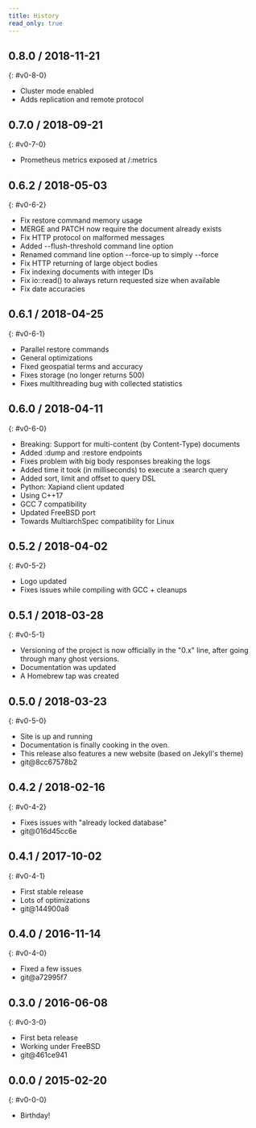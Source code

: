```yaml
---
title: History
read_only: true
---
```



## 0.8.0 / 2018-11-21
{: #v0-8-0}

- Cluster mode enabled
- Adds replication and remote protocol


## 0.7.0 / 2018-09-21
{: #v0-7-0}

- Prometheus metrics exposed at /:metrics


## 0.6.2 / 2018-05-03
{: #v0-6-2}

- Fix restore command memory usage
- MERGE and PATCH now require the document already exists
- Fix HTTP protocol on malformed messages
- Added --flush-threshold command line option
- Renamed command line option --force-up to simply --force
- Fix HTTP returning of large object bodies
- Fix indexing documents with integer IDs
- Fix io::read() to always return requested size when available
- Fix date accuracies


## 0.6.1 / 2018-04-25
{: #v0-6-1}

- Parallel restore commands
- General optimizations
- Fixed geospatial terms and accuracy
- Fixes storage (no longer returns 500)
- Fixes multithreading bug with collected statistics


## 0.6.0 / 2018-04-11
{: #v0-6-0}

- Breaking: Support for multi-content (by Content-Type) documents
- Added :dump and :restore endpoints
- Fixes problem with big body responses breaking the logs
- Added time it took (in milliseconds) to execute a :search query
- Added sort, limit and offset to query DSL
- Python: Xapiand client updated
- Using C++17
- GCC 7 compatibility
- Updated FreeBSD port
- Towards MultiarchSpec compatibility for Linux


## 0.5.2 / 2018-04-02
{: #v0-5-2}

- Logo updated
- Fixes issues while compiling with GCC + cleanups


## 0.5.1 / 2018-03-28
{: #v0-5-1}

- Versioning of the project is now officially in the "0.x" line, after going
  through many ghost versions.
- Documentation was updated
- A Homebrew tap was created


## 0.5.0 / 2018-03-23
{: #v0-5-0}

- Site is up and running
- Documentation is finally cooking in the oven.
- This release also features a new website (based on Jekyll's theme)
- git@8cc67578b2


## 0.4.2 / 2018-02-16
{: #v0-4-2}

- Fixes issues with "already locked database"
- git@016d45cc6e


## 0.4.1 / 2017-10-02
{: #v0-4-1}

- First stable release
- Lots of optimizations
- git@144900a8


## 0.4.0 / 2016-11-14
{: #v0-4-0}

- Fixed a few issues
- git@a72995f7


## 0.3.0 / 2016-06-08
{: #v0-3-0}

- First beta release
- Working under FreeBSD
- git@461ce941


## 0.0.0 / 2015-02-20
{: #v0-0-0}

- Birthday!
